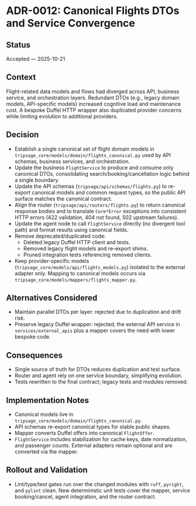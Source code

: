 # ADR-0012: Canonical Flights DTOs and Service Convergence

## Status

Accepted — 2025-10-21

## Context

Flight-related data models and flows had diverged across API, business service, and orchestration layers. Redundant DTOs (e.g., legacy domain models, API-specific models) increased cognitive load and maintenance cost. A bespoke Duffel HTTP wrapper also duplicated provider concerns while limiting evolution to additional providers.

## Decision

- Establish a single canonical set of flight domain models in `tripsage_core/models/domain/flights_canonical.py` used by API schemas, business services, and orchestration.
- Update the business `FlightService` to produce and consume only canonical DTOs, consolidating search/booking/cancellation logic behind a single boundary.
- Update the API schemas (`tripsage/api/schemas/flights.py`) to re-export canonical models and common request types, so the public API surface matches the canonical contract.
- Align the router (`tripsage/api/routers/flights.py`) to return canonical response bodies and to translate `Core*Error` exceptions into consistent HTTP errors (422 validation, 404 not found, 502 upstream failures).
- Update the agent node to call `FlightService` directly (no divergent tool path) and format results using canonical fields.
- Remove deprecated/duplicated code:
  - Deleted legacy Duffel HTTP client and tests.
  - Removed legacy flight models and re-export shims.
  - Pruned integration tests referencing removed clients.
- Keep provider-specific models (`tripsage_core/models/api/flights_models.py`) isolated to the external adapter only. Mapping to canonical models occurs via `tripsage_core/models/mappers/flights_mapper.py`.

## Alternatives Considered

- Maintain parallel DTOs per layer: rejected due to duplication and drift risk.
- Preserve legacy Duffel wrapper: rejected; the external API service in `services/external_apis` plus a mapper covers the need with lower bespoke code.

## Consequences

- Single source of truth for DTOs reduces duplication and test surface.
- Router and agent rely on one service boundary, simplifying evolution.
- Tests rewritten to the final contract; legacy tests and modules removed.

## Implementation Notes

- Canonical models live in `tripsage_core/models/domain/flights_canonical.py`.
- API schemas re-export canonical types for stable public shapes.
- Mapper converts Duffel offers into canonical `FlightOffer`.
- `FlightService` includes stabilization for cache keys, date normalization, and passenger counts. External adapters remain optional and are converted via the mapper.

## Rollout and Validation

- Lint/type/test gates run over the changed modules with `ruff`, `pyright`, and `pylint` clean. New deterministic unit tests cover the mapper, service booking/cancel, agent integration, and the router contract.
